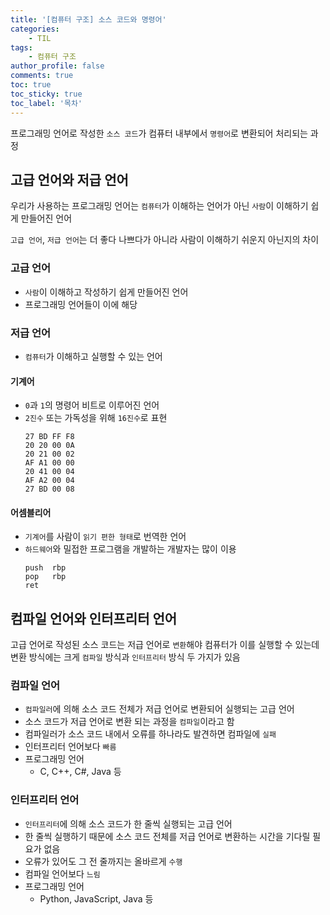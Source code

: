 ```yaml
---
title: '[컴퓨터 구조] 소스 코드와 명령어'
categories:
    - TIL
tags:
    - 컴퓨터 구조
author_profile: false
comments: true
toc: true
toc_sticky: true
toc_label: '목차'
---
```


프로그래밍 언어로 작성한 `소스 코드`가 컴퓨터 내부에서 `명령어`로 변환되어 처리되는 과정

## 고급 언어와 저급 언어
우리가 사용하는 프로그래밍 언어는 `컴퓨터`가 이해하는 언어가 아닌 `사람`이 이해하기 쉽게 만들어진 언어

`고급 언어`, `저급 언어`는 더 좋다 나쁘다가 아니라 사람이 이해하기 쉬운지 아닌지의 차이

### 고급 언어
* `사람`이 이해하고 작성하기 쉽게 만들어진 언어
* 프로그래밍 언어들이 이에 해당

### 저급 언어
* `컴퓨터`가 이해하고 실행할 수 있는 언어

#### 기계어
* `0`과 `1`의 명령어 비트로 이루어진 언어
* `2진수` 또는 가독성을 위해 `16진수`로 표현
  ```
  27 BD FF F8
  20 20 00 0A
  20 21 00 02
  AF A1 00 00
  20 41 00 04
  AF A2 00 04
  27 BD 00 08
  ```

#### 어셈블리어
* `기계어`를 사람이 `읽기 편한 형태`로 번역한 언어
* `하드웨어`와 밀접한 프로그램을 개발하는 개발자는 많이 이용
  ```
  push  rbp
  pop   rbp
  ret
  ```

## 컴파일 언어와 인터프리터 언어
고급 언어로 작성된 소스 코드는 저급 언어로 `변환`해야 컴퓨터가 이를 실행할 수 있는데  
변환 방식에는 크게 `컴파일` 방식과 `인터프리터` 방식 두 가지가 있음

### 컴파일 언어
* `컴파일러`에 의해 소스 코드 전체가 저급 언어로 변환되어 실행되는 고급 언어
* 소스 코드가 저급 언어로 변환 되는 과정을 `컴파일`이라고 함
* 컴파일러가 소스 코드 내에서 오류를 하나라도 발견하면 컴파일에 `실패`
* 인터프리터 언어보다 `빠름`
* 프로그래밍 언어
  * C, C++, C#, Java 등

### 인터프리터 언어
* `인터프리터`에 의해 소스 코드가 한 줄씩 실행되는 고급 언어
* 한 줄씩 실행하기 때문에 소스 코드 전체를 저급 언어로 변환하는 시간을 기다릴 필요가 없음
* 오류가 있어도 그 전 줄까지는 올바르게 `수행`
* 컴파일 언어보다 `느림`
* 프로그래밍 언어
  * Python, JavaScript, Java 등 